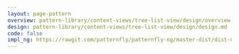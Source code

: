 ```yaml
---
layout: page-pattern
overview: pattern-library/content-views/tree-list-view/design/overview.md
design: pattern-library/content-views/tree-list-view/design/design.md
code: false
impl_ng: https://rawgit.com/patternfly/patternfly-ng/master-dist/dist-demo/index.html#/treelist
---
```

